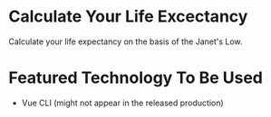 # Calculate Your Life Excectancy
Calculate your life expectancy on the basis of the Janet's Low.


# Featured Technology To Be Used
- Vue CLI (might not appear in the released production)
